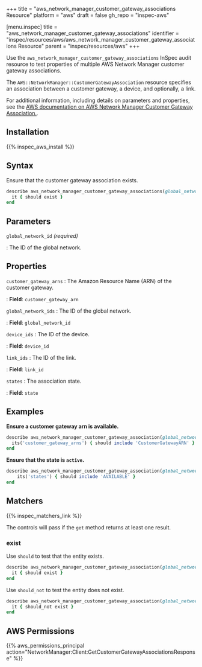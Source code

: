 +++
title = "aws_network_manager_customer_gateway_associations Resource"
platform = "aws"
draft = false
gh_repo = "inspec-aws"

[menu.inspec]
title = "aws_network_manager_customer_gateway_associations"
identifier = "inspec/resources/aws/aws_network_manager_customer_gateway_associations Resource"
parent = "inspec/resources/aws"
+++

Use the `aws_network_manager_customer_gateway_associations` InSpec audit resource to test properties of multiple AWS Network Manager customer gateway associations.

The `AWS::NetworkManager::CustomerGatewayAssociation` resource specifies an association between a customer gateway, a device, and optionally, a link.

For additional information, including details on parameters and properties, see the [AWS documentation on AWS Network Manager Customer Gateway Association.](https://docs.aws.amazon.com/AWSCloudFormation/latest/UserGuide/aws-resource-networkmanager-customergatewayassociation.html).

## Installation

{{% inspec_aws_install %}}

## Syntax

Ensure that the customer gateway association exists.

```ruby
describe aws_network_manager_customer_gateway_associations(global_network_id: "GLOBAL_NETWORK_ID") do
  it { should exist }
end
```

## Parameters

`global_network_id` _(required)_

: The ID of the global network.

## Properties

`customer_gateway_arns`
: The Amazon Resource Name (ARN) of the customer gateway.

: **Field**: `customer_gateway_arn`

`global_network_ids`
: The ID of the global network.

: **Field**: `global_network_id`

`device_ids`
: The ID of the device.

: **Field**: `device_id`

`link_ids`
: The ID of the link.

: **Field**: `link_id`

`states`
: The association state.

: **Field**: `state`

## Examples

**Ensure a customer gateway arn is available.**

```ruby
describe aws_network_manager_customer_gateway_association(global_network_id: 'GLOBAL_NETWORK_ID') do
  its('customer_gateway_arns') { should include 'CustomerGatewayARN' }
end
```

**Ensure that the state is `active`.**

```ruby
describe aws_network_manager_customer_gateway_association(global_network_id: 'GLOBAL_NETWORK_ID') do
    its('states') { should include 'AVAILABLE' }
end
```

## Matchers

{{% inspec_matchers_link %}}

The controls will pass if the `get` method returns at least one result.

### exist

Use `should` to test that the entity exists.

```ruby
describe aws_network_manager_customer_gateway_association(global_network_id: 'GLOBAL_NETWORK_ID') do
  it { should exist }
end
```

Use `should_not` to test the entity does not exist.

```ruby
describe aws_network_manager_customer_gateway_association(global_network_id: "dummy") do
  it { should_not exist }
end
```

## AWS Permissions

{{% aws_permissions_principal action="NetworkManager:Client:GetCustomerGatewayAssociationsResponse" %}}

